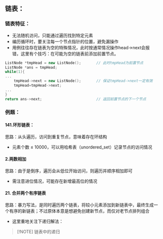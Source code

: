 
## 链表：

### 链表特征：
* 无法随机访问，只能通过遍历找到特定元素
* 编历循环时，要关注每一个节点指针的位置，避免漏操作
* 用例往往存在链表为空的特殊情况，此时按通常情况操作head->next会报错，这里有个技巧：在可能为空的链表前添加前置节点。
```cpp
ListNode *tmpHead = new ListNode();       // 此时tmpHead为前置节点
ListNode *ans = tmpHead;
while(1){
...
	tmpHead->next = new ListNode();       // 保证tmpHead->next一定有效
	tmpHead=tmpHead->next;
...
}
return ans->next;                         // 返回前置节点的下一个节点
```

### 例题：
#### 141.环形链表：
思路：从头遍历，访问到重复节点，意味着存在环结构
* 元素个数 ≤ 10000，可以用哈希表（unordered_set）记录节点的访问情况
 
#### 2.两数相加
思路：由于是倒序，遍历会从低位开始访问，则遍历并顺序相加即可
* 需注意进位情况，可能存在新增最高位的情况

#### 21. 合并两个有序链表
思路：暴力写法，是同时遍历两个链表，将较小元素添加到新链表中，最终生成一个有序的新链表；不过原体本意是想避免创建新节点，而仅对老节点排列组合
* 这里重地关注下递归解法：

> [!NOTE] 链表中的递归
> 


